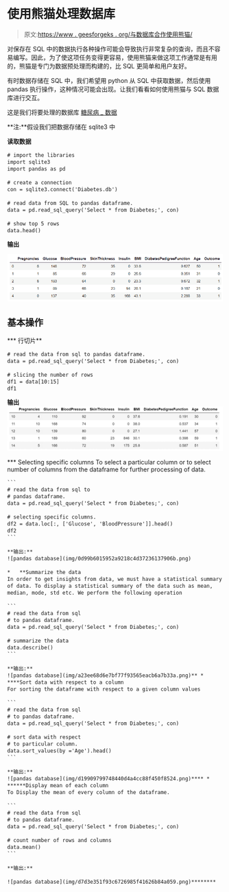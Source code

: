 # 使用熊猫处理数据库

> 原文:[https://www . geesforgeks . org/与数据库合作使用熊猫/](https://www.geeksforgeeks.org/working-with-database-using-pandas/)

对保存在 SQL 中的数据执行各种操作可能会导致执行非常复杂的查询，而且不容易编写。因此，为了使这项任务变得更容易，使用熊猫来做这项工作通常是有用的，熊猫是专门为数据预处理而构建的，比 SQL 更简单和用户友好。

有时数据存储在 SQL 中，我们希望用 python 从 SQL 中获取数据，然后使用 pandas 执行操作，这种情况可能会出现。让我们看看如何使用熊猫与 SQL 数据库进行交互。

这是我们将要处理的数据库
[糖尿病 _ 数据](https://contribute.geeksforgeeks.org/wp-content/uploads/diabetes21.csv)

**注:**假设我们把数据存储在 sqlite3 中

**读取数据**

```
# import the libraries
import sqlite3
import pandas as pd

# create a connection
con = sqlite3.connect('Diabetes.db')

# read data from SQL to pandas dataframe.
data = pd.read_sql_query('Select * from Diabetes;', con)

# show top 5 rows
data.head()
```

**输出**

![pandas-databse](img/73fb56bd48028e5b775ff7f1a54d3dc8.png)

## 基本操作

***   行切片**

```
# read the data from sql to pandas dataframe.
data = pd.read_sql_query('Select * from Diabetes;', con)

# slicing the number of rows 
df1 = data[10:15]
df1
```

**输出**
![pandas database](img/11a9d16b644a96bb534594590aef303e.png)

 ***   Selecting specific columns
    To select a particular column or to select number of columns from the dataframe for further processing of data.

    ```
    # read the data from sql to
    # pandas dataframe.
    data = pd.read_sql_query('Select * from Diabetes;', con)

    # selecting specific columns.
    df2 = data.loc[:, ['Glucose', 'BloodPressure']].head()
    df2
    ```

    **输出:**
    ![pandas database](img/0d99b6015952a9218c4d37236137906b.png)

    *   **Summarize the data
    In order to get insights from data, we must have a statistical summary of data. To display a statistical summary of the data such as mean, median, mode, std etc. We perform the following operation

    ```
    # read the data from sql 
    # to pandas dataframe.
    data = pd.read_sql_query('Select * from Diabetes;', con)

    # summarize the data
    data.describe()
    ```

    **输出:**
    ![pandas database](img/a23ee68d6e7bf77f93565eacb6a7b33a.png)** *   ****Sort data with respect to a column
    For sorting the dataframe with respect to a given column values

    ```
    # read the data from sql 
    # to pandas dataframe.
    data = pd.read_sql_query('Select * from Diabetes;', con)

    # sort data with respect 
    # to particular column.
    data.sort_values(by ='Age').head()
    ```

    **输出:**
    ![pandas database](img/d19909799748440d4a4cc88f450f8524.png)**** *   ******Display mean of each column
    To Display the mean of every column of the dataframe.

    ```
    # read the data from sql 
    # to pandas dataframe.
    data = pd.read_sql_query('Select * from Diabetes;', con)

    # count number of rows and columns
    data.mean()
    ```

    **输出:**

    ![pandas database](img/d7d3e351f93c6726985f41626b84a059.png)********